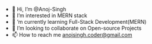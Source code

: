- 👋 Hi, I’m @Anoj-Singh
- 👀 I’m interested in MERN stack
- 🌱 ’m currently learning Full-Stack Development(MERN)
- 💞️ I’m looking to collaborate on Open-source Projects
- 📫 How to reach me anojsingh.coder@gmail.com


<!---
Anoj-Singh/Anoj-Singh is a ✨ special ✨ repository because its `README.md` (this file) appears on your GitHub profile.
You can click the Preview link to take a look at your changes.
--->
